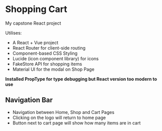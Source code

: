 # Shopping Cart 
My capstone React project

Utilises: 
- A React + Vue project 
- React Router for client-side routing 
- Component-based CSS Styling
- Lucide (icon component library) for icons
- FakeStore API for shopping items
- Material UI for the modal on Shop Page 

**Installed PropType for type debugging but React version too modern to use**

## Navigation Bar 
- Navigation between Home, Shop and Cart Pages 
- Clicking on the logo will return to home page
- Button next to cart page will show how many items are in cart
